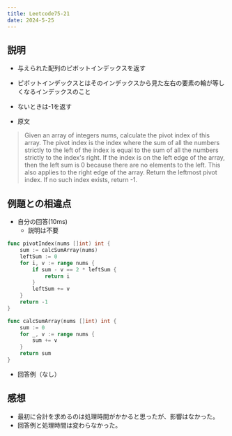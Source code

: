 ```yaml
---
title: Leetcode75-21
date: 2024-5-25
---
```

## 説明

+ 与えられた配列のピボットインデックスを返す
+ ピボットインデックスとはそのインデックスから見た左右の要素の輪が等しくなるインデックスのこと
+ ないときは-1を返す

+ 原文

> Given an array of integers nums, calculate the pivot index of this array.
> The pivot index is the index where the sum of all the numbers strictly to the left of the index is equal to the sum of all the numbers strictly to the index's right.
> If the index is on the left edge of the array, then the left sum is 0 because there are no elements to the left. This also applies to the right edge of the array.
> Return the leftmost pivot index. If no such index exists, return -1.

## 例題との相違点

+ 自分の回答(10ms)
  + 説明は不要

```go
func pivotIndex(nums []int) int {
    sum := calcSumArray(nums)
    leftSum := 0
    for i, v := range nums {
        if sum - v == 2 * leftSum {
            return i
        }
        leftSum += v
    }
    return -1
}

func calcSumArray(nums []int) int {
    sum := 0
    for _, v := range nums {
        sum += v
    }
    return sum
}
```

+ 回答例（なし）

## 感想

+ 最初に合計を求めるのは処理時間がかかると思ったが、影響はなかった。
+ 回答例と処理時間は変わらなかった。
